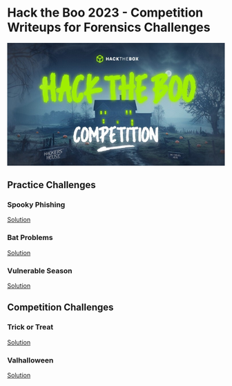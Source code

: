 # Hack the Boo 2023 - Competition Writeups for Forensics Challenges

<p align='center'>
  <img src='images/htbpic.jpg' alt="HTB">
</p>

## Practice Challenges
### Spooky Phishing
[Solution](Spooky%20Phishing)

### Bat Problems
[Solution](Bat%20Problems)

### Vulnerable Season
[Solution](Vulnerable%20Season)

## Competition Challenges 
### Trick or Treat
[Solution](Trick%20or%20Treat)

### Valhalloween
[Solution](Valhalloween)
